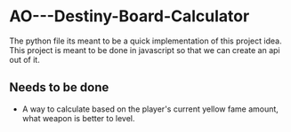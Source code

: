 # AO---Destiny-Board-Calculator


The python file its meant to be a quick implementation of this project idea. This project is meant to be done in javascript so that we can create an api out of it.

## Needs to be done
- A way to calculate based on the player's current yellow fame amount, what weapon is better to level.

